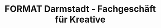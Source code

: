 ---
title: "FORMAT Darmstadt - Fachgeschäft für Kreative"
url: /darmstadt/format-darmstadt-fachgeschaeft-fuer-kreative/
shop: Basteln
---